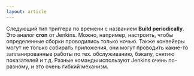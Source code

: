 ```yaml
---
layout: article
---
```

Следующий тип триггера по времени с названием **Build periodically**. Это аналог **cron** от Jenkins. Можно, например, настроить, чтобы определенные сборки проводились только ночью. Также конвейеры могут не только собирать приложения, они могут проводить какие-то запланированные работы по тех. обслуживанию, бэкапу, снятию показателей и т.д. Разные команды используют Jenkins очень по-разному, и это очень гибкий механизм.

